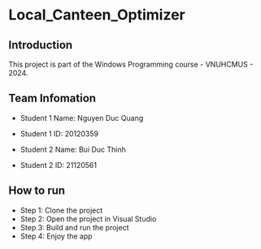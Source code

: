 # Local_Canteen_Optimizer

## Introduction

This project is part of the Windows Programming course - VNUHCMUS - 2024.

## Team Infomation

- Student 1 Name: Nguyen Duc Quang
- Student 1 ID: 20120359

- Student 2 Name: Bui Duc Thinh
- Student 2 ID: 21120561

## How to run

- Step 1: Clone the project
- Step 2: Open the project in Visual Studio
- Step 3: Build and run the project
- Step 4: Enjoy the app
